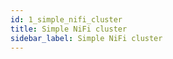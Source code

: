 ```yaml
---
id: 1_simple_nifi_cluster
title: Simple NiFi cluster
sidebar_label: Simple NiFi cluster
---
```

